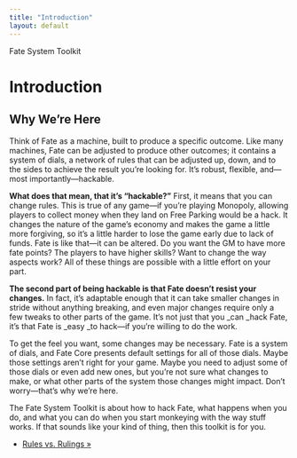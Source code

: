 ```yaml
---
title: "Introduction"
layout: default
---
```

    
Fate System Toolkit

#  Introduction

## Why We’re Here

Think of Fate as a machine, built to produce a specific outcome. Like many
machines, Fate can be adjusted to produce other outcomes; it contains a system
of dials, a network of rules that can be adjusted up, down, and to the sides
to achieve the result you’re looking for. It’s robust, flexible, and—most
importantly—hackable.

**What does that mean, that it’s “hackable?”** First, it means that you can change rules. This is true of any game—if you’re playing Monopoly, allowing players to collect money when they land on Free Parking would be a hack. It changes the nature of the game’s economy and makes the game a little more forgiving, so it’s a little harder to lose the game early due to lack of funds. Fate is like that—it can be altered. Do you want the GM to have more fate points? The players to have higher skills? Want to change the way aspects work? All of these things are possible with a little effort on your part.

**The second part of being hackable is that Fate doesn’t resist your changes.** In fact, it’s adaptable enough that it can take smaller changes in stride without anything breaking, and even major changes require only a few tweaks to other parts of the game. It’s not just that you _can _hack Fate, it’s that Fate is _easy _to hack—if you’re willing to do the work.

To get the feel you want, some changes may be necessary. Fate is a system of
dials, and Fate Core presents default settings for all of those dials. Maybe
those settings aren’t right for your game. Maybe you need to adjust some of
those dials or even add new ones, but you’re not sure what changes to make, or
what other parts of the system those changes might impact. Don’t worry—that’s
why we’re here.

The Fate System Toolkit is about how to hack Fate, what happens when you do,
and what you can do when you start monkeying with the way stuff works. If that
sounds like your kind of thing, then this toolkit is for you.

  * [Rules vs. Rulings »](/fate-system-toolkit/rules-vs-rulings)

